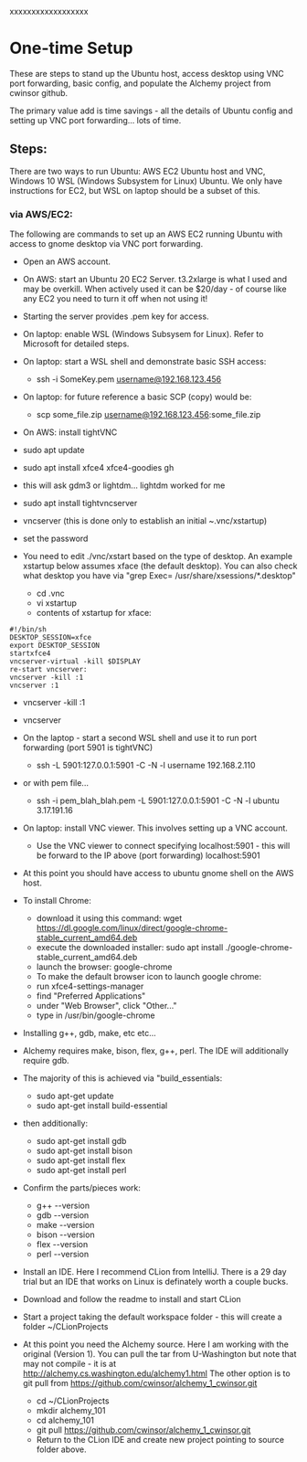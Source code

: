 
xxxxxxxxxxxxxxxxxx
# One-time Setup
These are steps to stand up the Ubuntu host, access desktop using VNC port forwarding,
basic config, and populate the Alchemy project from cwinsor github.

The primary value add is time savings - all the details of 
Ubuntu config and setting up VNC port forwarding... lots of time.

## Steps:
There are two ways to run Ubuntu: AWS EC2 Ubuntu host and VNC, Windows 10 WSL (Windows Subsystem for Linux) Ubuntu.
We only have instructions for EC2, but WSL on laptop should be a subset of this.

### via AWS/EC2:
The following are commands to set up an AWS EC2 running Ubuntu with access to gnome desktop via VNC port forwarding.

* Open an AWS account.

* On AWS: start an Ubuntu 20 EC2 Server.  t3.2xlarge is what I used and
may be overkill.  When actively used it can be $20/day - of course
like any EC2 you need to turn it off when not using it!

* Starting the server provides .pem key for access.

* On laptop: enable WSL (Windows Subsysem for Linux).  Refer to Microsoft for detailed steps.

* On laptop: start a WSL shell and demonstrate basic SSH access:
  * ssh -i SomeKey.pem   username@192.168.123.456
* On laptop: for future reference a basic SCP (copy) would be:
  * scp some_file.zip  username@192.168.123.456:some_file.zip
 * On AWS: install tightVNC
  * sudo apt update
  * sudo apt install xfce4 xfce4-goodies gh
  * this will ask gdm3 or lightdm... lightdm worked for me
  * sudo apt install tightvncserver
  * vncserver  (this is done only to establish an initial ~.vnc/xstartup)
  * set the password
* You need to edit ./vnc/xstart based on the type of desktop.  An example xstartup below assumes xface (the default desktop).  You can also check what desktop you have via "grep Exec= /usr/share/xsessions/*.desktop" 
  * cd .vnc
  * vi xstartup
  * contents of xstartup for xface:
```
#!/bin/sh
DESKTOP_SESSION=xfce
export DESKTOP_SESSION
startxfce4
vncserver-virtual -kill $DISPLAY
re-start vncserver:
vncserver -kill :1
vncserver :1
```

* vncserver -kill :1 
* vncserver
* On the laptop - start a second WSL shell and use it to run port forwarding (port 5901 is tightVNC)
  * ssh -L 5901:127.0.0.1:5901 -C -N -l username 192.168.2.110
* or with pem file...
  * ssh -i pem_blah_blah.pem -L 5901:127.0.0.1:5901 -C -N -l ubuntu 3.17.191.16

* On laptop: install VNC viewer.  This involves setting up a VNC account.
  * Use the VNC viewer to connect specifying localhost:5901 - this will be forward to the IP above (port forwarding)
   localhost:5901

* At this point you should have access to ubuntu gnome shell on the AWS host.

* To install Chrome:
  * download it using this command: wget https://dl.google.com/linux/direct/google-chrome-stable_current_amd64.deb
  * execute the downloaded installer: sudo apt install ./google-chrome-stable_current_amd64.deb
  * launch the browser: google-chrome
  * To make the default browser icon to launch google chrome:
  * run xfce4-settings-manager
  * find "Preferred Applications"
  * under "Web Browser", click "Other..."
  * type in /usr/bin/google-chrome

* Installing g++, gdb, make, etc etc...
* Alchemy requires make, bison, flex, g++, perl.  The IDE will additionally require gdb.
* The majority of this is achieved via "build_essentials:
  * sudo apt-get update
  * sudo apt-get install build-essential
* then additionally:
  * sudo apt-get install gdb
  * sudo apt-get install bison
  * sudo apt-get install flex
  * sudo apt-get install perl

* Confirm the parts/pieces work:
  * g++ --version
  * gdb --version
  * make --version
  * bison --version
  * flex --version
  * perl --version

* Install an IDE.  Here I recommend CLion from IntelliJ. There is a 29 day trial but an IDE that works on Linux is definately worth a couple bucks.
* Download and follow the readme to install and start CLion
* Start a project taking the default workspace folder - this will create a folder ~/CLionProjects

* At this point you need the Alchemy source.  Here I am working with the original (Version 1). You can pull the tar from U-Washington but note that may not compile - it is at http://alchemy.cs.washington.edu/alchemy1.html    The other option is to git pull from https://github.com/cwinsor/alchemy_1_cwinsor.git  
  * cd ~/CLionProjects
  * mkdir alchemy_101
  * cd alchemy_101
  * git pull https://github.com/cwinsor/alchemy_1_cwinsor.git
  * Return to the CLion IDE and create new project pointing to source folder above.

